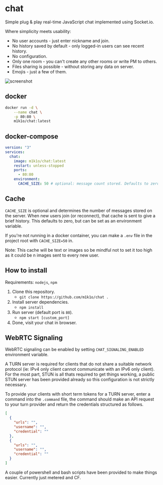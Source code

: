 # chat
Simple plug & play real-time JavaScript chat implemented using Socket.io.

Where simplicity meets usability:

* No user accounts - just enter nickname and join.
* No history saved by default - only logged-in users can see recent history.
* No configuration.
* Only one room - you can't create any other rooms or write PM to others.
* Files sharing is possible - without storing any data on server.
* Emojis - just a few of them.

![screenshot](https://raw.githubusercontent.com/m1k1o/chat/master/screenshot.png)

## docker

```sh
docker run -d \
	--name chat \
	-p 80:80 \
	m1k1o/chat:latest
```

## docker-compose

```yml
version: "3"
services:
  chat:
    image: m1k1o/chat:latest
    restart: unless-stopped
    ports:
      - 80:80
    environment:
      CACHE_SIZE: 50 # optional: message count stored. Defaults to zero.
 ```

## Cache

`CACHE_SIZE` is optional and determines the number of messages stored on the server. When new users join (or reconnect), that cache is sent to give a brief history. This defaults to zero, but can be set as an environment variable.

If you're not running in a docker container, you can make a `.env` file in the project root with `CACHE_SIZE=50` in.

Note: This cache will be text or images so be mindful not to set it too high as it could be n images sent to every new user.

## How to install

Requirements: `nodejs`, `npm`

1. Clone this repository.
	- `git clone https://github.com/m1k1o/chat .`
2. Install server dependencies.
	- `npm install`
3. Run server (default port is `80`).
	- `npm start [custom_port]`
4. Done, visit your chat in browser.

## WebRTC Signaling

WebRTC signaling can be enabled by setting `CHAT_SIGNALING_ENABLED` environment variable.

A TURN server is required for clients that do not share a suitable network protocol (ie: IPv4 only client cannot communicate with an IPv6 only client). For the most part, STUN is all thats required to get things working, a public STUN server has been provided already so this configuration is not strictly necessary.

To provide your clients with short term tokens for a TURN server, enter a command into the `.command` file, the command should make an API request to your turn provider and return the credentials structured as follows.

```json
[
  {
    "urls": "",
    "username": "",
    "credential": ""
  },
  {
    "urls": "",
    "username": "",
    "credential": ""
  }
]
```

A couple of powershell and bash scripts have been provided to make things easier. Currently just metered and CF.
